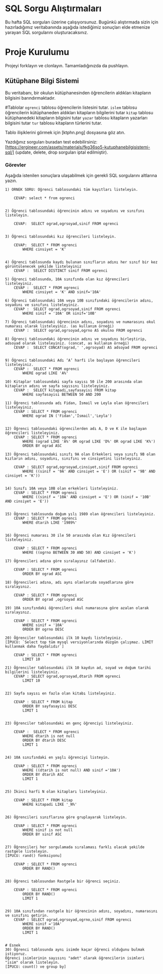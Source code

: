 # SQL Sorgu Alıştırmaları

Bu hafta SQL sorguları üzerine çalışıyorsunuz. Bugünkü alıştırmada sizin için hazırladığımız veritabanında aşağıda istediğimiz sonuçları elde etmenize yarayan SQL sorgularını oluşturacaksınız.

# Proje Kurulumu
Projeyi forklayın ve clonlayın. Tamamladığınızda da pushlayın.

## Kütüphane Bilgi Sistemi

Bu veritabanı, bir okulun kütüphanesinden öğrencilerin aldıkları kitapların bilgisini barındırmaktadır.

#Tablolar 
`ogrenci` tablosu öğrencilerin listesini tutar.
`islem` tablosu öğrencilerin kütüphaneden aldıkları kitapların bilgilerini tutar
`kitap` tablosu kütüphanedeki kitapların bilgisini tutar
`yazar` tablosu kitapların yazarları bilgisini tutar
`tur` tablosu kitapların türlerini tutar.

Tablo ilişiklerini görmek için [ktphn.png] dosyasına göz atın.

Yazdığınız sorguları buradan test edebilirsiniz: [https://ergineer.com/assets/materials/fkg36so5-kutuphanebilgisistemi-sql/] (update, delete, drop sorguları iptal edilmiştir).

### Görevler

Aşağıda istenilen sonuçlara ulaşabilmek için gerekli SQL sorgularını altlarına yazın. 


	1) ÖRNEK SORU: Öğrenci tablosundaki tüm kayıtları listeleyin.
	
		CEVAP: select * from ogrenci

	
	2) Öğrenci tablosundaki öğrencinin adını ve soyadını ve sınıfını listeleyin.
		
		CEVAP:  SELECT ograd,ogrsoyad,sinif FROM ogrenci
	
	
	3) Öğrenci tablosundaki kız öğrencileri listeleyin. 

		CEVAP:  SELECT * FROM ogrenci
			WHERE cinsiyet = 'K'
	
	
	4) Öğrenci tablosunda kaydı bulunan sınıfların adını her sınıf bir kez görüntülenecek şekilde listeleyiniz
		CEVAP :  SELECT DISTINCT sinif FROM ogrenci
	
	5) Öğrenci tablosunda, 10A sınıfında olan kız öğrencileri listeleyiniz.
		CEVAP :  SELECT * FROM ogrenci
			WHERE cinsiyet = 'K' AND sinif='10A'
	
	6) Öğrenci tablosundaki 10A veya 10B sınıfındaki öğrencilerin adını, soyadını ve sınıfını listeleyiniz.
		CEVAP :  SELECT ograd,ogrsoyad,sinif FROM ogrenci
			WHERE sinif = '10A' OR sinif='10B'
	
	7) Öğrenci tablosundaki öğrencinin adını, soyadını ve numarasını okul numarası olarak listeleyiniz. (as kullanım örneği)
		CEVAP :  SELECT ograd,ogrsoyad,ogrno AS okulno FROM ogrenci
	
	8) Öğrenci tablosundaki öğrencinin adını ve soyadını birleştirip, adsoyad olarak listeleyiniz. (concat, as kullanım örneği)
		CEVAP :  SELECT CONCAT(ograd,' ',ogrsoyad) AS adsoyad FROM ogrenci

	
	9) Öğrenci tablosundaki Adı ‘A’ harfi ile başlayan öğrencileri listeleyiniz.
		CEVAP :  SELECT * FROM ogrenci
			WHERE ograd LIKE 'A%'
	
	10) Kitaplar tablosundaki sayfa sayısı 50 ile 200 arasında olan kitapların adını ve sayfa sayısını listeleyiniz.
		CEVAP :  SELECT kitapadi,sayfasayisi FROM kitap
			WHERE sayfasayisi BETWEEN 50 AND 200

	11) Öğrenci tablosunda adı Fidan, İsmail ve Leyla olan öğrencileri listeleyiniz.
		CEVAP : SELECT * FROM ogrenci
			WHERE ograd IN ('Fidan','İsmail','Leyla')
	
	
	12) Öğrenci tablosundaki öğrencilerden adı A, D ve K ile başlayan öğrencileri listeleyiniz.
		CEVAP : SELECT * FROM ogrenci
			WHERE (ograd LIKE 'A%' OR ograd LIKE 'D%' OR ograd LIKE 'K%')
			ORDER BY ograd ASC
	
	13) Öğrenci tablosundaki sınıfı 9A olan Erkekleri veya sınıfı 9B olan kızların adını, soyadını, sınıfını ve cinsiyetini listeleyiniz.

		CEVAP : SELECT ograd,ogrsoyad,cinsiyet,sinif FROM ogrenci
			WHERE ((sinif = '9A' AND cinsiyet = 'E') OR (sinif = '9B' AND cinsiyet = 'K')) 
	
	
	14) Sınıfı 10A veya 10B olan erkekleri listeleyiniz.
		CEVAP : SELECT * FROM ogrenci
			WHERE ((sinif = '10A' AND cinsiyet = 'E') OR (sinif = '10B' AND cinsiyet = 'E')) 
	
	
	15) Öğrenci tablosunda doğum yılı 1989 olan öğrencileri listeleyiniz.
		CEVAP : SELECT * FROM ogrenci
			WHERE dtarih LIKE '1989%' 
	
	
	16) Öğrenci numarası 30 ile 50 arasında olan Kız öğrencileri listeleyiniz.
		
		CEVAP : SELECT * FROM ogrenci
			WHERE ((ogrno BETWEEN 30 AND 50) AND cinsiyet = 'K') 
	
	17) Öğrencileri adına göre sıralayınız (alfabetik).
	
		CEVAP : SELECT * FROM ogrenci
			ORDER BY ograd ASC
	
	18) Öğrencileri adına, adı aynı olanlarıda soyadlarına göre sıralayınız.
	
		CEVAP : SELECT * FROM ogrenci
			ORDER BY ograd ,ogrsoyad ASC 
	
	19) 10A sınıfındaki öğrencileri okul numarasına göre azalan olarak sıralayınız.
	
		CEVAP : SELECT * FROM ogrenci
			WHERE sinif = '10A'
			ORDER BY ogrno DESC 
	
	20) Öğrenciler tablosundaki ilk 10 kaydı listeleyiniz.
	[İPUCU: `Select top tüm mysql versiyonlarında düzgün çalışmaz. LİMİT kullanmak daha faydalıdır`]

		CEVAP : SELECT * FROM ogrenci
			LIMIT 10
	
	21) Öğrenciler tablosundaki ilk 10 kaydın ad, soyad ve doğum tarihi bilgilerini listeleyiniz.
		CEVAP : SELECT ograd,ogrsoyad,dtarih FROM ogrenci
			LIMIT 10
	
	
	22) Sayfa sayısı en fazla olan kitabı listeleyiniz.

		CEVAP : SELECT * FROM kitap
			ORDER BY sayfasayisi DESC
			LIMIT 1
	
	
	23) Öğrenciler tablosundaki en genç öğrenciyi listeleyiniz.

		CEVAP :  SELECT * FROM ogrenci
			WHERE dtarih is not null
			ORDER BY dtarih DESC
			LIMIT 1
	
	
	24) 10A sınıfındaki en yaşlı öğrenciyi listeyin.

		CEVAP : SELECT * FROM ogrenci
			WHERE ((dtarih is not null) AND sinif ='10A')
			ORDER BY dtarih ASC
			LIMIT 1
	
	
	25) İkinci harfi N olan kitapları listeleyiniz.

		CEVAP : SELECT * FROM kitap
			WHERE kitapadi LIKE '_N%'
	
	
	26) Öğrencileri sınıflarına göre gruplayarak listeleyin.

		CEVAP : SELECT * FROM ogrenci
			WHERE sinif is not null
			ORDER BY sinif ASC
	
	
	27) Öğrencileri her sorgulamada sıralaması farklı olacak şekilde rastgele listeleyin. 
	[İPUCU: rand() fonksiyonu]

		CEVAP : SELECT * FROM ogrenci
			ORDER BY RAND() 
	
	
	28) Öğrenci tablosundan Rastgele bir öğrenci seçiniz.

		CEVAP : SELECT * FROM ogrenci
			ORDER BY RAND() 
			LIMIT 1
	
	
	29) 10A sınıfından rastgele bir öğrencinin adını, soyadını, numarasını ve sınıfını getirin.
		CEVAP : SELECT ograd,ogrsoyad,ogrno,sinif FROM ogrenci
			WHERE sinif ='10A'
			ORDER BY RAND() 
			LIMIT 1
	
	
	# Esnek
	30) Öğrenci tablosunda aynı isimde kaçar öğrenci olduğunu bulmak istiyoruz. 
	Öğrenci isimlerinin sayısını "adet" olarak öğrencilerin isimleri "isim" olarak listeleyin. 
	[İPUCU: count() ve group by]

